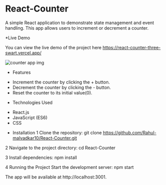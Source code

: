 # React-Counter #
A simple React application to demonstrate state management and event handling. This app allows users to increment or decrement a counter.

*Live Demo

You can view the live demo of the project here
   https://react-counter-three-swart.vercel.app/


![counter app img](https://github.com/user-attachments/assets/96b35db8-9bff-4237-afa2-aef2c90dcaea)


* Features
- Increment the counter by clicking the + button.
- Decrement the counter by clicking the - button.
- Reset the counter to its initial value(0).

* Technologies Used
- React.js
- JavaScript (ES6)
- CSS

* Installation
1 Clone the repository:
   git clone https://github.com/Rahul-malvadkar10/React-Counter.git
   
2 Navigate to the project directory:
   cd React-Counter

3 Install dependencies:
   npm install

4 Running the Project
   Start the development server:
    npm start

The app will be available at http://localhost:3001.
